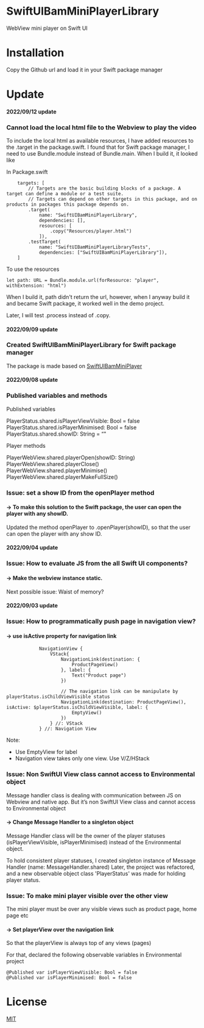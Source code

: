 # SwiftUIBamMiniPlayerLibrary

WebView mini player on Swift UI

# Installation

Copy the Github url and load it in your Swift package manager


# Update

#### 2022/09/12 update
### Cannot load the local html file to the Webview to play the video

To include the local html as available resources, I have added resources to the .target in the package.swift. 
I found that for Swift package manager, I need to use Bundle.module instead of Bundle.main.
When I build it, it looked like 

In Package.swift
```
    targets: [
        // Targets are the basic building blocks of a package. A target can define a module or a test suite. 
        // Targets can depend on other targets in this package, and on products in packages this package depends on.
        .target(
            name: "SwiftUIBamMiniPlayerLibrary",
            dependencies: [],
            resources: [
                .copy("Resources/player.html")
            ]),
        .testTarget(
            name: "SwiftUIBamMiniPlayerLibraryTests",
            dependencies: ["SwiftUIBamMiniPlayerLibrary"]),
    ]
```

To use the resources
```
let path: URL = Bundle.module.url(forResource: "player", withExtension: "html")
```

When I build it, path didn't return the url, however, when I anyway build it and became Swift package, it worked well in the demo project.

Later, I will test .process instead of .copy.


#### 2022/09/09 update
### Created SwiftUIBamMiniPlayerLibrary for Swift package manager 
The package is made based on [SwiftUIBamMiniPlayer](https://github.com/StudioKaori/SwiftUIBamMiniPlayer)


#### 2022/09/08 update
### Published variables and methods
Published variables

PlayerStatus.shared.isPlayerViewVisible: Bool = false
PlayerStatus.shared.isPlayerMinimised: Bool = false
PlayerStatus.shared.showID: String = “"

Player methods

PlayerWebView.shared.playerOpen(showID: String)
PlayerWebView.shared.playerClose()
PlayerWebView.shared.playerMinimise()
PlayerWebView.shared.playerMakeFullSize()

### Issue: set a show ID from the openPlayer method

#### -> To make this solution to the Swift package, the user can open the player with any showID.
Updated the method openPlayer to .openPlayer(showID), so that the user can open the player with any show ID.


#### 2022/09/04 update
### Issue: How to evaluate JS from the all Swift UI components?

#### -> Make the webview instance static.
Next possible issue: Waist of memory?


#### 2022/09/03 update
### Issue: How to programmatically push page in navigation view?

#### -> use isActive property for navigation link
```
            NavigationView {
                VStack{
                    NavigationLink(destination: {
                        ProductPageView()
                    }, label: {
                        Text("Product page")
                    })
                    
                    // The navigation link can be manipulate by playerStatus.isChildViewVisible status
                    NavigationLink(destination: ProductPageView(), isActive: $playerStatus.isChildViewVisible, label: {
                        EmptyView()
                    })
                } //: VStack    
            } //: Navigation View
```
Note:
- Use EmptyView for label
- Navigation view takes only one view. Use V/Z/HStack

### Issue: Non SwiftUI View class cannot access to Environmental object

Message handler class is dealing with communication between JS on Webview and native app. But it’s non SwiftUI View class and cannot access to Environmental object

#### -> Change Message Handler to a singleton object

Message Handler class will be the owner of the player statuses (isPlayerViewVisible, isPlayerMinimised) instead of the Environmental object.

To hold consistent player statuses, I created singleton instance of Message Handler (name: MessageHandler.shared)
Later, the project was refactored, and a new observable object class 'PlayerStatus' was made for holding player status.

### Issue: To make mini player visible over the other view

The mini player must be over any visible views such as product page, home page etc

#### -> Set playerView over the navigation link

So that the playerView is always top of any views (pages)

For that, declared the following observable variables in Environmental project

```
@Published var isPlayerViewVisible: Bool = false
@Published var isPlayerMinimised: Bool = false
```


# License
[MIT](https://choosealicense.com/licenses/mit/)

